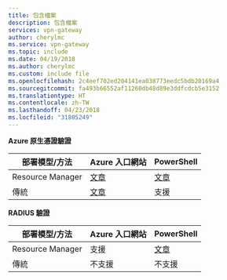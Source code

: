 ```yaml
---
title: 包含檔案
description: 包含檔案
services: vpn-gateway
author: cherylmc
ms.service: vpn-gateway
ms.topic: include
ms.date: 04/19/2018
ms.author: cherylmc
ms.custom: include file
ms.openlocfilehash: 2c4eef702ed204141ea038773eedc5bdb20169a4
ms.sourcegitcommit: fa493b66552af11260db48d89e3ddfcdcb5e3152
ms.translationtype: HT
ms.contentlocale: zh-TW
ms.lasthandoff: 04/23/2018
ms.locfileid: "31805249"
---
```

**Azure 原生憑證驗證**

**部署模型/方法** | **Azure 入口網站** | **PowerShell** |
|---|---|---|
| Resource Manager | [文章](../articles/vpn-gateway/vpn-gateway-howto-point-to-site-resource-manager-portal.md) | [文章](../articles/vpn-gateway/vpn-gateway-howto-point-to-site-rm-ps.md)|
| 傳統 | [文章](../articles/vpn-gateway/vpn-gateway-howto-point-to-site-classic-azure-portal.md) | 支援 |

**RADIUS 驗證**

**部署模型/方法** | **Azure 入口網站** | **PowerShell** |
|---|---|---|
| Resource Manager | 支援 | [文章](../articles/vpn-gateway/point-to-site-how-to-radius-ps.md)|
| 傳統 | 不支援 | 不支援 |